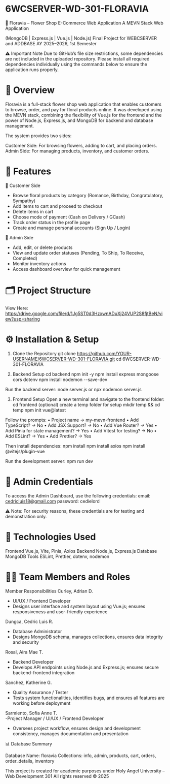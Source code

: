 # 6WCSERVER-WD-301-FLORAVIA
🌸 Floravia – Flower Shop E-Commerce Web Application
A MEVN Stack Web Application

(MongoDB | Express.js | Vue.js | Node.js)
Final Project for WEBCSERVER and ADDBASE
AY 2025–2026, 1st Semester

⚠️ Important Note
Due to GitHub’s file size restrictions, some dependencies are not included in the uploaded repository.
Please install all required dependencies individually using the commands below to ensure the application runs properly.

# 📖 Overview
Floravia is a full-stack flower shop web application that enables customers to browse, order, and pay for floral products online.
It was developed using the MEVN stack, combining the flexibility of Vue.js for the frontend and the power of Node.js, Express.js, and MongoDB for backend and database management.

The system provides two sides:

Customer Side: For browsing flowers, adding to cart, and placing orders.
Admin Side: For managing products, inventory, and customer orders.

# 🧩 Features
🌼 Customer Side
- Browse floral products by category (Romance, Birthday, Congratulatory, Sympathy)
- Add items to cart and proceed to checkout
- Delete items in cart
- Choose mode of payment (Cash on Delivery / GCash)
- Track order status in the profile page
- Create and manage personal accounts (Sign Up / Login)

🌿 Admin Side
- Add, edit, or delete products
- View and update order statuses (Pending, To Ship, To Receive, Completed)
- Monitor inventory actions
- Access dashboard overview for quick management

# 🗂️ Project Structure
View Here: https://drive.google.com/file/d/1Jg5ST0d3HzxwnADuXj24VUP2S8fjtBeN/view?usp=sharing

# ⚙️ Installation & Setup
1. Clone the Repository
git clone https://github.com/YOUR-USERNAME/6WCSERVER-WD-301-FLORAVIA.git
cd 6WCSERVER-WD-301-FLORAVIA

2. Backend Setup
cd backend
npm init -y
npm install express mongoose cors dotenv
npm install nodemon --save-dev


Run the backend server:
node server.js
or
npx nodemon server.js

3. Frontend Setup
Open a new terminal and navigate to the frontend folder:
cd frontend
(optional) create a temp folder for setup
mkdir temp && cd temp
npm init vue@latest


Follow the prompts:
• Project name → my-mevn-frontend
• Add TypeScript? → No
• Add JSX Support? → No
• Add Vue Router? → Yes
• Add Pinia for state management? → Yes
• Add Vitest for testing? → No
• Add ESLint? → Yes
• Add Prettier? → Yes

Then install dependencies:
npm install
npm install axios
npm install @vitejs/plugin-vue

Run the development server:
npm run dev

# 👤 Admin Credentials
To access the Admin Dashboard, use the following credentials:
email: cedricluis18@gmail.com
password: cedielord

⚠️ Note: For security reasons, these credentials are for testing and demonstration only.

# 🧠 Technologies Used
Frontend	Vue.js, Vite, Pinia, Axios
Backend	Node.js, Express.js
Database	MongoDB
Tools	ESLint, Prettier, dotenv, nodemon

# 👩‍💻 Team Members and Roles
Member	Responsibilities
Curley, Adrian D.	
- UI/UX / Frontend Developer
- Designs user interface and system layout using Vue.js; ensures responsiveness and user-friendly experience

Dungca, Cedric Luis R.	
- Database Administrator
- Designs MongoDB schema, manages collections, ensures data integrity and security

Rosal, Aira Mae T.	
- Backend Developer
- Develops API endpoints using Node.js and Express.js; ensures secure backend–frontend integration

Sanchez, Katherine G.	
- Quality Assurance / Tester
- Tests system functionalities, identifies bugs, and ensures all features are working before deployment
  
Sarmiento, Sofia Anne T.	
-Project Manager / UI/UX / Frontend Developer	
- Oversees project workflow, ensures design and development consistency, manages documentation and presentation


📊 Database Summary

Database Name: floravia
Collections: info, admin, products, cart, orders, order_details, inventory



This project is created for academic purposes under
Holy Angel University – Web Development 301
All rights reserved © 2025
